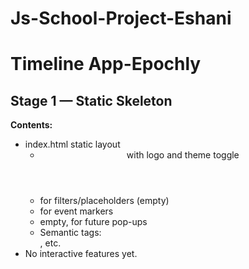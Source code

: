 # Js-School-Project-Eshani

# Timeline App-Epochly

## Stage 1 — Static Skeleton

**Contents:**
- index.html static layout
    - <header> with logo and theme toggle
    - <nav> for filters/placeholders (empty)
    - <section id="timeline"> for event markers
    - <div id="modal"> empty, for future pop-ups
    - Semantic tags: <main>, etc.
- No interactive features yet.
